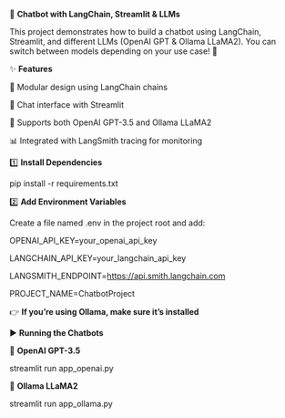 🤖 **Chatbot with LangChain, Streamlit & LLMs**

This project demonstrates how to build a chatbot using LangChain, Streamlit, and different LLMs (OpenAI GPT & Ollama LLaMA2).
You can switch between models depending on your use case! 🚀

✨ **Features**

🧩 Modular design using LangChain chains

💬 Chat interface with Streamlit

🔑 Supports both OpenAI GPT-3.5 and Ollama LLaMA2

📊 Integrated with LangSmith tracing for monitoring

1️⃣ **Install Dependencies**

pip install -r requirements.txt

2️⃣ **Add Environment Variables**

Create a file named .env in the project root and add:

OPENAI_API_KEY=your_openai_api_key

LANGCHAIN_API_KEY=your_langchain_api_key

LANGSMITH_ENDPOINT=https://api.smith.langchain.com

PROJECT_NAME=ChatbotProject

👉 **If you’re using Ollama, make sure it’s installed**

▶️ **Running the Chatbots**

🔹 **OpenAI GPT-3.5**

streamlit run app_openai.py

🔹 **Ollama LLaMA2**

streamlit run app_ollama.py
